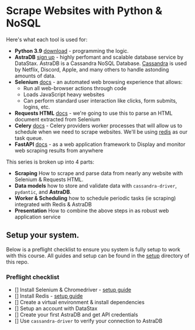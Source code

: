 # Scrape Websites with Python & NoSQL

Here's what each tool is used for:

- **Python 3.9** [download](https://www.python.org/download/) - programming the logic.
- **AstraDB** [sign up](https://dtsx.io/3nQnjz1) - highly perfomant and scalable database service by DataStax. AstraDB is a Cassandra NoSQL Database. [Cassandra](https://cassandra.apache.org/_/index.html) is used by Netflix, Discord, Apple, and many others to handle astonding amounts of data.
- **Selenium** [docs](https://selenium-python.readthedocs.io/) - an automated web browsing experience that allows:
  - Run all web-browser actions through code
  - Loads JavaScript heavy websites
  - Can perform standard user interaction like clicks, form submits, logins, etc.
- **Requests HTML** [docs](https://docs.python-requests.org/) - we're going to use this to parse an HTML document extracted from Selenium
- **Celery** [docs](https://docs.celeryproject.org/) - Celery providers worker processes that will allow us to schedule when we need to scrape websites. We'll be using [redis](https://redis.io/) as our task queue.
- **FastAPI** [docs](https://fastapi.tiangolo.com/) - as a web application framework to Display and monitor web scraping results from anywhere



This series is broken up into 4 parts:

- **Scraping** How to scrape and parse data from nearly any website with Selenium & Requests HTML. 
- **Data models** how to store and validate data with `cassandra-driver`, `pydantic`, and **AstraDB**.
- **Worker & Scheduling** how to schedule periodic tasks (ie scraping) integrated with Redis & AstraDB
- **Presentation** How to combine the above steps in as robust web application service


## Setup your system.
Below is a preflight checklist to ensure you system is fully setup to work with this course. All guides and setup can be found in the [setup](./setup) directory of this repo.

### Preflight checklist
- [] Install Selenium & Chromedriver - [setup guide](./setup/Install%20Selenium%20%26%20Chromedriver%20on%20your%20System.md)
- [] Install Redis  - [setup guide](./setup/Setup%20Redis.md)
- [] Create a virtual environment & install dependencies
- [] Setup an account with DataStax
- [] Create your first AstraDB and get API credentials
- [] Use `cassandra-driver` to verify your connection to AstraDB
